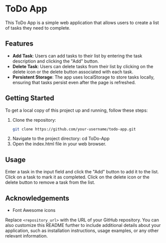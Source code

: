# ToDo App

This ToDo App is a simple web application that allows users to create a list of tasks they need to complete.

## Features

- **Add Task**: Users can add tasks to their list by entering the task description and clicking the "Add" button.
- **Delete Task**: Users can delete tasks from their list by clicking on the delete icon or the delete button associated with each task.
- **Persistent Storage**: The app uses localStorage to store tasks locally, ensuring that tasks persist even after the page is refreshed.

## Getting Started

To get a local copy of this project up and running, follow these steps:

1. Clone the repository:
   ```bash
   git clone https://github.com/your-username/todo-app.git
2. Navigate to the project directory:
   cd ToDo-App
3. Open the index.html file in your web browser.

## Usage
Enter a task in the input field and click the "Add" button to add it to the list.
Click on a task to mark it as completed.
Click on the delete icon or the delete button to remove a task from the list.

## Acknowledgements
- Font Awesome icons

Replace `<repository_url>` with the URL of your GitHub repository. You can also customize this README further to include additional details about your application, such as installation instructions, usage examples, or any other relevant information.
